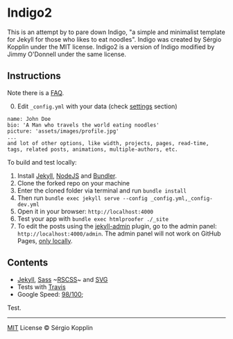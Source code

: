 # Indigo2

This is an attempt by to pare down Indigo, "a simple and minimalist template for Jekyll for those who likes to eat noodles".
Indigo was created by Sérgio Kopplin under the MIT license.
Indigo2 is a version of Indigo modified by Jimmy O'Donnell under the same license.


## Instructions

Note there is a [FAQ](./FAQ.md).

0. Edit `_config.yml` with your data (check <a href="README.md#settings">settings</a> section)

```
name: John Doe
bio: 'A Man who travels the world eating noodles'
picture: 'assets/images/profile.jpg'
...
and lot of other options, like width, projects, pages, read-time, tags, related posts, animations, multiple-authors, etc.
```

To build and test locally:

1. Install [Jekyll](http://jekyllrb.com), [NodeJS](https://nodejs.org/) and [Bundler](http://bundler.io/).
2. Clone the forked repo on your machine
3. Enter the cloned folder via terminal and run `bundle install`
4. Then run `bundle exec jekyll serve --config _config.yml,_config-dev.yml`
5. Open it in your browser: `http://localhost:4000`
6. Test your app with `bundle exec htmlproofer ./_site`
7. To edit the posts using the [jekyll-admin](https://jekyll.github.io/jekyll-admin/) plugin, go to the admin panel: `http://localhost:4000/admin`. The admin panel will not work on GitHub Pages, [only locally](https://github.com/jekyll/jekyll-admin/issues/341#issuecomment-292739469).


## Contents

- [Jekyll](https://jekyllrb.com/), [Sass](http://sass-lang.com/) ~[RSCSS](http://rscss.io/)~ and [SVG](https://www.w3.org/Graphics/SVG/)
- Tests with [Travis](https://travis-ci.org/)
- Google Speed: [98/100](https://developers.google.com/speed/pagespeed/insights/?url=http%3A%2F%2Fsergiokopplin.github.io%2Findigo%2F);

Test.

---

[MIT](http://kopplin.mit-license.org/) License © Sérgio Kopplin
